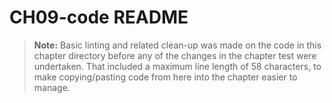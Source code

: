 # CH09-code README

> **Note:** Basic linting and related clean-up was made on the
> code in this chapter directory before any of the changes in
> the chapter test were undertaken. That included a maximum line
> length of 58 characters, to make copying/pasting code from
> here into the chapter easier to manage.
